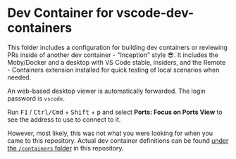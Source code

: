 # Dev Container for vscode-dev-containers

This folder includes a configuration for building dev containers or reviewing PRs inside of another dev container - "Inception" style 😎. It includes the Moby/Docker and a desktop with VS Code stable, insiders, and the Remote - Containers extension installed for quick testing of local scenarios when needed.

An web-based desktop viewer is automatically forwarded. The login password is `vscode`.

Run <kbd>F1</kbd> / <kbd>Ctrl/Cmd</kbd> + <kbd>Shift</kbd> + <kbd>p</kbd> and select **Ports: Focus on Ports View** to see the address to use to connect to it.

However, most likely, this was not what you were looking for when you came to this repository. Actual dev container definitions can be found [under the `/containers` folder](https://github.com/microsoft/vscode-dev-containers/tree/main/containers) in this repository.
